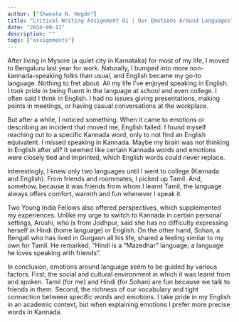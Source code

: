 ```yaml
---
author: ["Shweata N. Hegde"]
title: "Critical Writing Assignment 01 | Our Emotions Around Languages"
date: "2024-09-11"
description: ""
tags: ["assignments"]
---
```


After living in Mysore (a quiet city in Karnataka) for most of my life, I moved to Bengaluru last year for work. Naturally, I bumped into more non-kannada-speaking folks than usual, and English became my go-to language. Nothing to fret about. All my life I’ve enjoyed speaking in English. I took pride in being fluent in the language at school and even college. I often said I think in English. I had no issues giving presentations, making points in meetings, or having casual conversations at the workplace.

But after a while, I noticed something. When it came to emotions or describing an incident that moved me, English failed. I found myself reaching out to a specific Kannada word, only to not find an English equivalent. I missed speaking in Kannada. Maybe my brain was not thinking in English after all? It seemed like certain Kannada words and emotions were closely tied and imprinted, which English words could never replace.

Interestingly, I knew only two languages until I went to college (Kannada and English). From friends and roommates, I picked up Tamil. And, somehow, because it was friends from whom I learnt Tamil, the language always offers comfort, warmth and fun whenever I speak it.

Two Young India Fellows also offered perspectives, which supplemented my experiences. Unlike my urge to switch to Kannada in certain personal settings, Arushi, who is from Jodhpur, said she has no difficulty expressing herself in Hindi (home language) or English. On the other hand, Sohan, a Bengali who has lived in Gurgaon all his life, shared a feeling similar to my own for Tamil. He remarked, “Hindi is a “Mazedhar” language; a language he loves speaking with friends”.

In conclusion, emotions around language seem to be guided by various factors. First, the social and cultural environment in which it was learnt from and spoken. Tamil (for me) and Hindi (for Sohan) are fun because we talk to friends in them. Second, the richness of our vocabulary and tight connection between specific words and emotions. I take pride in my English in an academic context, but when explaining emotions I prefer more precise words in Kannada.
